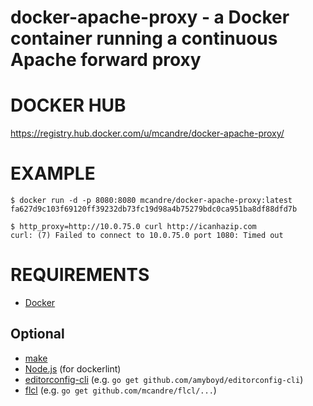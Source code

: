 # docker-apache-proxy - a Docker container running a continuous Apache forward proxy

# DOCKER HUB

https://registry.hub.docker.com/u/mcandre/docker-apache-proxy/

# EXAMPLE

```
$ docker run -d -p 8080:8080 mcandre/docker-apache-proxy:latest
fa627d9c103f69120ff39232db73fc19d98a4b75279bdc0ca951ba8df88dfd7b

$ http_proxy=http://10.0.75.0 curl http://icanhazip.com
curl: (7) Failed to connect to 10.0.75.0 port 1080: Timed out
```

# REQUIREMENTS

* [Docker](https://www.docker.com/)

## Optional

* [make](http://www.gnu.org/software/make/)
* [Node.js](https://nodejs.org/en/) (for dockerlint)
* [editorconfig-cli](https://github.com/amyboyd/editorconfig-cli) (e.g. `go get github.com/amyboyd/editorconfig-cli`)
* [flcl](https://github.com/mcandre/flcl) (e.g. `go get github.com/mcandre/flcl/...`)
